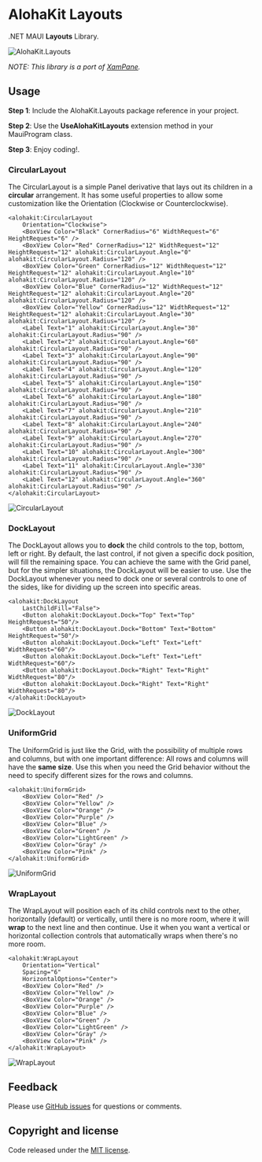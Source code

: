 # AlohaKit Layouts

.NET MAUI **Layouts** Library.

![AlohaKit.Layouts](https://raw.githubusercontent.com/jsuarezruiz/AlohaKit.Layouts/main/images/alohakit-layouts-promo.png)

_NOTE: This library is a port of [XamPane](https://github.com/jsuarezruiz/Xampane)._

## Usage

**Step 1**: Include the AlohaKit.Layouts package reference in your project. 

**Step 2**: Use the **UseAlohaKitLayouts** extension method in your MauiProgram class.

**Step 3**: Enjoy coding!.

### CircularLayout

The CircularLayout is a simple Panel derivative that lays out its children in a **circular** arrangement. It has some useful properties to allow some customization like the Orientation (Clockwise or Counterclockwise).

```
<alohakit:CircularLayout
    Orientation="Clockwise">
    <BoxView Color="Black" CornerRadius="6" WidthRequest="6" HeightRequest="6" />       
    <BoxView Color="Red" CornerRadius="12" WidthRequest="12" HeightRequest="12" alohakit:CircularLayout.Angle="0" alohakit:CircularLayout.Radius="120" />
    <BoxView Color="Green" CornerRadius="12" WidthRequest="12" HeightRequest="12" alohakit:CircularLayout.Angle="10" alohakit:CircularLayout.Radius="120" />
    <BoxView Color="Blue" CornerRadius="12" WidthRequest="12" HeightRequest="12" alohakit:CircularLayout.Angle="20" alohakit:CircularLayout.Radius="120" />
    <BoxView Color="Yellow" CornerRadius="12" WidthRequest="12" HeightRequest="12" alohakit:CircularLayout.Angle="30" alohakit:CircularLayout.Radius="120" />
    <Label Text="1" alohakit:CircularLayout.Angle="30" alohakit:CircularLayout.Radius="90" />
    <Label Text="2" alohakit:CircularLayout.Angle="60" alohakit:CircularLayout.Radius="90" />
    <Label Text="3" alohakit:CircularLayout.Angle="90" alohakit:CircularLayout.Radius="90" />
    <Label Text="4" alohakit:CircularLayout.Angle="120" alohakit:CircularLayout.Radius="90" />
    <Label Text="5" alohakit:CircularLayout.Angle="150" alohakit:CircularLayout.Radius="90" />
    <Label Text="6" alohakit:CircularLayout.Angle="180" alohakit:CircularLayout.Radius="90" />
    <Label Text="7" alohakit:CircularLayout.Angle="210" alohakit:CircularLayout.Radius="90" />
    <Label Text="8" alohakit:CircularLayout.Angle="240" alohakit:CircularLayout.Radius="90" />
    <Label Text="9" alohakit:CircularLayout.Angle="270" alohakit:CircularLayout.Radius="90" />
    <Label Text="10" alohakit:CircularLayout.Angle="300" alohakit:CircularLayout.Radius="90" />
    <Label Text="11" alohakit:CircularLayout.Angle="330" alohakit:CircularLayout.Radius="90" />
    <Label Text="12" alohakit:CircularLayout.Angle="360" alohakit:CircularLayout.Radius="90" />
</alohakit:CircularLayout>
```

![CircularLayout](https://raw.githubusercontent.com/jsuarezruiz/AlohaKit.Layouts/main/images/circularlayout.png)

### DockLayout

The DockLayout allows you to **dock** the child controls to the top, bottom, left or right. By default, the last control, if not given a specific dock position, will fill the remaining space. You can achieve the same with the Grid panel, but for the simpler situations, the DockLayout will be easier to use. Use the DockLayout whenever you need to dock one or several controls to one of the sides, like for dividing up the screen into specific areas.

```
<alohakit:DockLayout
    LastChildFill="False">
    <Button alohakit:DockLayout.Dock="Top" Text="Top" HeightRequest="50"/>
    <Button alohakit:DockLayout.Dock="Bottom" Text="Bottom" HeightRequest="50"/>
    <Button alohakit:DockLayout.Dock="Left" Text="Left" WidthRequest="60"/>
    <Button alohakit:DockLayout.Dock="Left" Text="Left" WidthRequest="60"/>
    <Button alohakit:DockLayout.Dock="Right" Text="Right" WidthRequest="80"/>
    <Button alohakit:DockLayout.Dock="Right" Text="Right" WidthRequest="80"/>
</alohakit:DockLayout>
```

![DockLayout](https://raw.githubusercontent.com/jsuarezruiz/AlohaKit.Layouts/main/images/docklayout.png)

### UniformGrid

The UniformGrid is just like the Grid, with the possibility of multiple rows and columns, but with one important difference: All rows and columns will have the **same size**. Use this when you need the Grid behavior without the need to specify different sizes for the rows and columns.

```
<alohakit:UniformGrid>
    <BoxView Color="Red" />
    <BoxView Color="Yellow" />
    <BoxView Color="Orange" />
    <BoxView Color="Purple" />
    <BoxView Color="Blue" />
    <BoxView Color="Green" />
    <BoxView Color="LightGreen" />
    <BoxView Color="Gray" />
    <BoxView Color="Pink" />
</alohakit:UniformGrid>
```

![UniformGrid](https://raw.githubusercontent.com/jsuarezruiz/AlohaKit.Layouts/main/images/uniformgrid.png)

### WrapLayout

The WrapLayout will position each of its child controls next to the other, horizontally (default) or vertically, until there is no more room, where it will **wrap** to the next line and then continue. Use it when you want a vertical or horizontal collection controls that automatically wraps when there's no more room.

```
<alohakit:WrapLayout 
    Orientation="Vertical"
    Spacing="6"
    HorizontalOptions="Center">
    <BoxView Color="Red" />
    <BoxView Color="Yellow" />
    <BoxView Color="Orange" />
    <BoxView Color="Purple" />
    <BoxView Color="Blue" />
    <BoxView Color="Green" />
    <BoxView Color="LightGreen" />
    <BoxView Color="Gray" />
    <BoxView Color="Pink" />
</alohakit:WrapLayout>
```

![WrapLayout](https://raw.githubusercontent.com/jsuarezruiz/AlohaKit.Layouts/main/images/wraplayout.png)

## Feedback

Please use [GitHub issues](https://github.com/jsuarezruiz/AlohaKit.Layouts/issues) for questions or comments.

## Copyright and license

Code released under the [MIT license](https://opensource.org/licenses/MIT).
